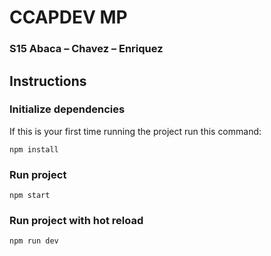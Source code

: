 # CCAPDEV MP
### S15 Abaca – Chavez – Enriquez 

## Instructions

### Initialize dependencies
If this is your first time running the project run this command:
```
npm install
```

### Run project
```
npm start
```

### Run project with hot reload
```
npm run dev
```
